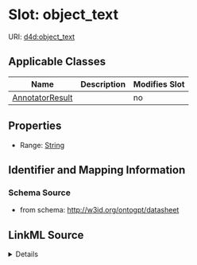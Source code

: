 

# Slot: object_text

URI: [d4d:object_text](http://w3id.org/ontogpt/datasheetobject_text)



<!-- no inheritance hierarchy -->





## Applicable Classes

| Name | Description | Modifies Slot |
| --- | --- | --- |
| [AnnotatorResult](AnnotatorResult.md) |  |  no  |







## Properties

* Range: [String](String.md)





## Identifier and Mapping Information







### Schema Source


* from schema: http://w3id.org/ontogpt/datasheet




## LinkML Source

<details>
```yaml
name: object_text
from_schema: http://w3id.org/ontogpt/datasheet
rank: 1000
alias: object_text
owner: AnnotatorResult
domain_of:
- AnnotatorResult
range: string

```
</details>